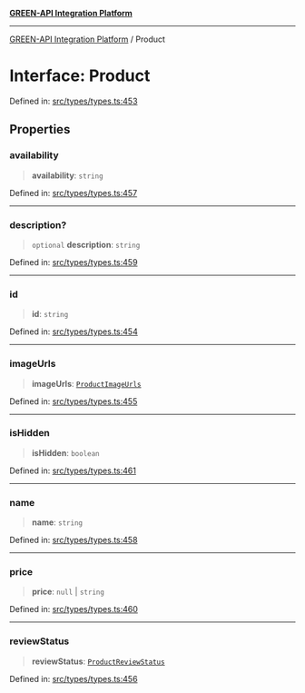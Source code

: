 [**GREEN-API Integration Platform**](../README.md)

***

[GREEN-API Integration Platform](../globals.md) / Product

# Interface: Product

Defined in: [src/types/types.ts:453](https://github.com/green-api/greenapi-integration/blob/20ab1c18eae4ff2cd48cede03d005dd7127abc0b/src/types/types.ts#L453)

## Properties

### availability

> **availability**: `string`

Defined in: [src/types/types.ts:457](https://github.com/green-api/greenapi-integration/blob/20ab1c18eae4ff2cd48cede03d005dd7127abc0b/src/types/types.ts#L457)

***

### description?

> `optional` **description**: `string`

Defined in: [src/types/types.ts:459](https://github.com/green-api/greenapi-integration/blob/20ab1c18eae4ff2cd48cede03d005dd7127abc0b/src/types/types.ts#L459)

***

### id

> **id**: `string`

Defined in: [src/types/types.ts:454](https://github.com/green-api/greenapi-integration/blob/20ab1c18eae4ff2cd48cede03d005dd7127abc0b/src/types/types.ts#L454)

***

### imageUrls

> **imageUrls**: [`ProductImageUrls`](ProductImageUrls.md)

Defined in: [src/types/types.ts:455](https://github.com/green-api/greenapi-integration/blob/20ab1c18eae4ff2cd48cede03d005dd7127abc0b/src/types/types.ts#L455)

***

### isHidden

> **isHidden**: `boolean`

Defined in: [src/types/types.ts:461](https://github.com/green-api/greenapi-integration/blob/20ab1c18eae4ff2cd48cede03d005dd7127abc0b/src/types/types.ts#L461)

***

### name

> **name**: `string`

Defined in: [src/types/types.ts:458](https://github.com/green-api/greenapi-integration/blob/20ab1c18eae4ff2cd48cede03d005dd7127abc0b/src/types/types.ts#L458)

***

### price

> **price**: `null` \| `string`

Defined in: [src/types/types.ts:460](https://github.com/green-api/greenapi-integration/blob/20ab1c18eae4ff2cd48cede03d005dd7127abc0b/src/types/types.ts#L460)

***

### reviewStatus

> **reviewStatus**: [`ProductReviewStatus`](ProductReviewStatus.md)

Defined in: [src/types/types.ts:456](https://github.com/green-api/greenapi-integration/blob/20ab1c18eae4ff2cd48cede03d005dd7127abc0b/src/types/types.ts#L456)
